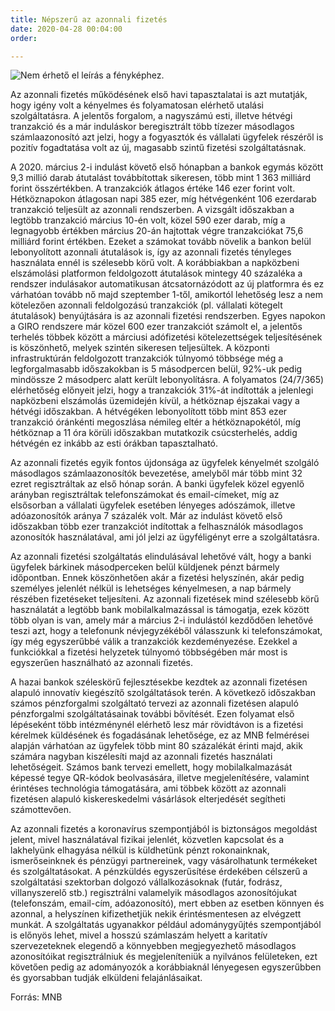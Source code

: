 ```yaml
---
title: Népszerű az azonnali fizetés
date: 2020-04-28 00:04:00
order: 

---
```

![Nem érhető el leírás a fényképhez.](https://scontent-vie1-1.xx.fbcdn.net/v/t1.0-9/94988368_934868690279303_7148322149013389312_o.png?_nc_cat=100&_nc_sid=8024bb&_nc_ohc=u8NPpaP0SuUAX-HCwdL&_nc_ht=scontent-vie1-1.xx&oh=1623b85bc12aa257b6438b0c7ad5c930&oe=5ECC124E)

Az azonnali fizetés működésének első havi tapasztalatai is azt mutatják, hogy igény volt a kényelmes és folyamatosan elérhető utalási szolgáltatásra. A jelentős forgalom, a nagyszámú esti, illetve hétvégi tranzakció és a már induláskor beregisztrált több tízezer másodlagos számlaazonosító azt jelzi, hogy a fogyasztók és vállalati ügyfelek részéről is pozitív fogadtatása volt az új, magasabb szintű fizetési szolgáltatásnak.

A 2020. március 2-i indulást követő első hónapban a bankok egymás között 9,3 millió darab átutalást továbbítottak sikeresen, több mint 1 363 milliárd forint összértékben. A tranzakciók átlagos értéke 146 ezer forint volt. Hétköznapokon átlagosan napi 385 ezer, míg hétvégenként 106 ezerdarab tranzakció teljesült az azonnali rendszerben. A vizsgált időszakban a legtöbb tranzakció március 10-én volt, közel 590 ezer darab, míg a legnagyobb értékben március 20-án hajtottak végre tranzakciókat 75,6 milliárd forint értékben. Ezeket a számokat tovább növelik a bankon belül lebonyolított azonnali átutalások is, így az azonnali fizetés tényleges használata ennél is szélesebb körű volt. A korábbiakban a napközbeni elszámolási platformon feldolgozott átutalások mintegy 40 százaléka a rendszer indulásakor automatikusan átcsatornázódott az új platformra és ez várhatóan tovább nő majd szeptember 1-től, amikortól lehetőség lesz a nem kötelezően azonnali feldolgozású tranzakciók (pl. vállalati kötegelt átutalások) benyújtására is az azonnali fizetési rendszerben. Egyes napokon a GIRO rendszere már közel 600 ezer tranzakciót számolt el, a jelentős terhelés többek között a márciusi adófizetési kötelezettségek teljesítésének is köszönhető, melyek szintén sikeresen teljesültek. A központi infrastruktúrán feldolgozott tranzakciók túlnyomó többsége még a legforgalmasabb időszakokban is 5 másodpercen belül, 92%-uk pedig mindössze 2 másodperc alatt került lebonyolításra. A folyamatos (24/7/365) elérhetőség előnyeit jelzi, hogy a tranzakciók 31%-át indították a jelenlegi napközbeni elszámolás üzemidején kívül, a hétköznap éjszakai vagy a hétvégi időszakban. A hétvégéken lebonyolított több mint 853 ezer tranzakció óránkénti megoszlása némileg eltér a hétköznapokétól, míg hétköznap a 11 óra körüli időszakban mutatkozik csúcsterhelés, addig hétvégén ez inkább az esti órákban tapasztalható.

Az azonnali fizetés egyik fontos újdonsága az ügyfelek kényelmét szolgáló másodlagos számlaazonosítók bevezetése, amelyből már több mint 32 ezret regisztráltak az első hónap során. A banki ügyfelek közel egyenlő arányban regisztráltak telefonszámokat és email-címeket, míg az elsősorban a vállalati ügyfelek esetében lényeges adószámok, illetve adóazonosítók aránya 7 százalék volt. Már az indulást követő első időszakban több ezer tranzakciót indítottak a felhasználók másodlagos azonosítók használatával, ami jól jelzi az ügyféligényt erre a szolgáltatásra.

Az azonnali fizetési szolgáltatás elindulásával lehetővé vált, hogy a banki ügyfelek bárkinek másodperceken belül küldjenek pénzt bármely időpontban. Ennek köszönhetően akár a fizetési helyszínén, akár pedig személyes jelenlét nélkül is lehetséges kényelmesen, a nap bármely részében fizetéseket teljesíteni. Az azonnali fizetések mind szélesebb körű használatát a legtöbb bank mobilalkalmazással is támogatja, ezek között több olyan is van, amely már a március 2-i indulástól kezdődően lehetővé teszi azt, hogy a telefonunk névjegyzékéből válasszunk ki telefonszámokat, így még egyszerűbbé válik a tranzakciók kezdeményezése. Ezekkel a funkciókkal a fizetési helyzetek túlnyomó többségében már most is egyszerűen használható az azonnali fizetés.

A hazai bankok széleskörű fejlesztésekbe kezdtek az azonnali fizetésen alapuló innovatív kiegészítő szolgáltatások terén. A következő időszakban számos pénzforgalmi szolgáltató tervezi az azonnali fizetésen alapuló pénzforgalmi szolgáltatásainak további bővítését. Ezen folyamat első lépéseként több intézménynél elérhető lesz már rövidtávon is a fizetési kérelmek küldésének és fogadásának lehetősége, ez az MNB felmérései alapján várhatóan az ügyfelek több mint 80 százalékát érinti majd, akik számára nagyban kiszélesíti majd az azonnali fizetés használati lehetőségeit. Számos bank tervezi emellett, hogy mobilalkalmazását képessé tegye QR-kódok beolvasására, illetve megjelenítésére, valamint érintéses technológia támogatására, ami többek között az azonnali fizetésen alapuló kiskereskedelmi vásárlások elterjedését segítheti számottevően.

Az azonnali fizetés a koronavírus szempontjából is biztonságos megoldást jelent, mivel használatával fizikai jelenlét, közvetlen kapcsolat és a lakhelyünk elhagyása nélkül is küldhetünk pénzt rokonainknak, ismerőseinknek és pénzügyi partnereinek, vagy vásárolhatunk termékeket és szolgáltatásokat. A pénzküldés egyszerűsítése érdekében célszerű a szolgáltatási szektorban dolgozó vállalkozásoknak (futár, fodrász, villanyszerelő stb.) regisztrálni valamelyik másodlagos azonosítójukat (telefonszám, email-cím, adóazonosító), mert ebben az esetben könnyen és azonnal, a helyszínen kifizethetjük nekik érintésmentesen az elvégzett munkát. A szolgáltatás ugyanakkor például adománygyűjtés szempontjából is előnyös lehet, mivel a hosszú számlaszám helyett a karitatív szervezeteknek elegendő a könnyebben megjegyezhető másodlagos azonosítóikat regisztrálniuk és megjeleníteniük a nyilvános felületeken, ezt követően pedig az adományozók a korábbiaknál lényegesen egyszerűbben és gyorsabban tudják elküldeni felajánlásaikat.

Forrás: MNB